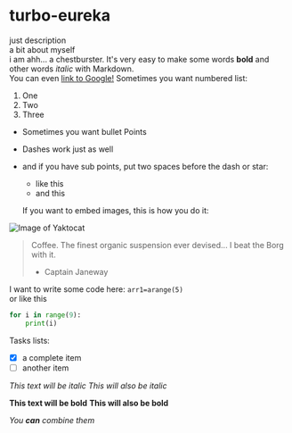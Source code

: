 # turbo-eureka
just description  
a bit about myself  
i am ahh... a chestburster. 
It's very easy to make some words **bold** and other words *italic* with Markdown.  
You can even [link to Google!](http://google.com)
Sometimes you want numbered list:  
1. One  
2. Two  
3. Three  

* Sometimes you want bullet Points  
- Dashes work just as well  
- and if you have sub points, put two spaces before the dash or star:
  - like this
  - and this  
  
  If you want to embed images, this is how you do it:

![Image of Yaktocat](https://octodex.github.com/images/yaktocat.png)  

> Coffee. The finest organic suspension ever devised... I beat the Borg with it.
> - Captain Janeway

I want to write some code here: `arr1=arange(5)`  
or like this

```python  
for i in range(9):
    print(i)  
```  
Tasks lists:

- [x] a complete item
- [ ] another item

*This text will be italic*
_This will also be italic_

**This text will be bold**
__This will also be bold__

_You **can** combine them_
